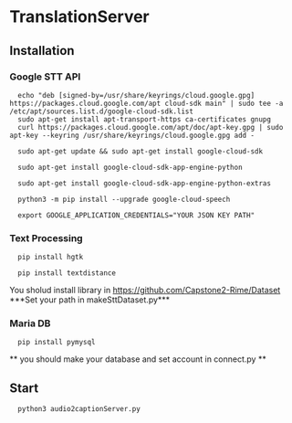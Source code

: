 # TranslationServer
</hr>

## Installation

### Google STT API

```
  echo "deb [signed-by=/usr/share/keyrings/cloud.google.gpg] https://packages.cloud.google.com/apt cloud-sdk main" | sudo tee -a /etc/apt/sources.list.d/google-cloud-sdk.list 
  sudo apt-get install apt-transport-https ca-certificates gnupg
  curl https://packages.cloud.google.com/apt/doc/apt-key.gpg | sudo apt-key --keyring /usr/share/keyrings/cloud.google.gpg add -

  sudo apt-get update && sudo apt-get install google-cloud-sdk

  sudo apt-get install google-cloud-sdk-app-engine-python

  sudo apt-get install google-cloud-sdk-app-engine-python-extras

  python3 -m pip install --upgrade google-cloud-speech

  export GOOGLE_APPLICATION_CREDENTIALS="YOUR JSON KEY PATH"
```

### Text Processing

```
  pip install hgtk
```

```
  pip install textdistance
```
You sholud install library in https://github.com/Capstone2-Rime/Dataset<br>
\*\*\*Set your path in makeSttDataset.py\*\*\*


### Maria DB

```
  pip install pymysql
```

\*\* you should make your database and set account in connect.py \*\*
## Start

```
  python3 audio2captionServer.py
```
